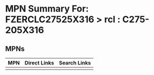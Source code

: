 



# MPN Summary For: FZERCLC27525X316 > rcl : C275-205X316

## MPNs
  

|MPN|Direct Links|Search Links|
| :--- | :--- | :--- |
||||
